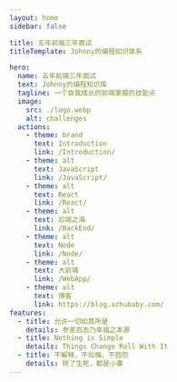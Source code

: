 ```yaml
---
layout: home
sidebar: false

title: 五年前端三年面试
titleTemplate: Johnny的编程知识体系

hero:
  name: 五年前端三年面试
  text: Johnny的编程知识库
  tagline: 一个自我成长的前端掌握的技能点
  image:
    src: ./logo.webp
    alt: challenges
  actions:
    - theme: brand
      text: Introduction
      link: /Introduction/
    - theme: alt
      text: JavaScript
      link: /JavaScript/
    - theme: alt
      text: React
      link: /React/
    - theme: alt
      text: 后端之海
      link: /BackEnd/
    - theme: alt
      text: Node
      link: /Node/
    - theme: alt
      text: 大前端
      link: /WebApp/
    - theme: alt
      text: 博客
      link: https://blog.azhubaby.com/
features:
  - title: 允许一切如其所是
    details: 参差百态乃幸福之本源
  - title: Nothing is Simple
    details: Things Change Roll With It
  - title: 不解释，不后悔，不抱怨
    details: 除了生死，都是小事
---
```






